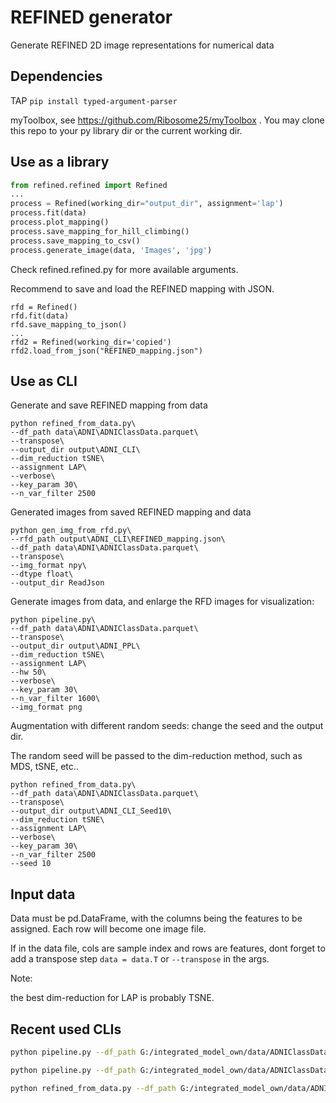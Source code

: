 # REFINED generator
Generate REFINED 2D image representations for numerical data

## Dependencies

TAP `pip install typed-argument-parser`

myToolbox, see https://github.com/Ribosome25/myToolbox . You may clone this repo to your py library dir or the current working dir. 

## Use as a library

```python
from refined.refined import Refined
...
process = Refined(working_dir="output_dir", assignment='lap')
process.fit(data)
process.plot_mapping()
process.save_mapping_for_hill_climbing()
process.save_mapping_to_csv()
process.generate_image(data, 'Images', 'jpg')
```

Check refined.refined.py for more available arguments.

Recommend to save and load the REFINED mapping with JSON. 

```
rfd = Refined()
rfd.fit(data)
rfd.save_mapping_to_json()
...
rfd2 = Refined(working_dir='copied')
rfd2.load_from_json("REFINED_mapping.json")
```



## Use as CLI

Generate and save REFINED mapping from data

```shell
python refined_from_data.py\
--df_path data\ADNI\ADNIClassData.parquet\
--transpose\
--output_dir output\ADNI_CLI\
--dim_reduction tSNE\
--assignment LAP\
--verbose\
--key_param 30\
--n_var_filter 2500

```

Generated images from saved REFINED mapping and data

```shell
python gen_img_from_rfd.py\
--rfd_path output\ADNI_CLI\REFINED_mapping.json\
--df_path data\ADNI\ADNIClassData.parquet\
--transpose\
--img_format npy\
--dtype float\
--output_dir ReadJson

```

Generate images from data, and enlarge the RFD images for visualization:

```shell
python pipeline.py\
--df_path data\ADNI\ADNIClassData.parquet\
--transpose\
--output_dir output\ADNI_PPL\
--dim_reduction tSNE\
--assignment LAP\
--hw 50\
--verbose\
--key_param 30\
--n_var_filter 1600\
--img_format png 

```

Augmentation with different random seeds: change the seed and the output dir. 

The random seed will be passed to the dim-reduction method, such as MDS, tSNE, etc.. 

```shell
python refined_from_data.py\
--df_path data\ADNI\ADNIClassData.parquet\
--transpose\
--output_dir output\ADNI_CLI_Seed10\
--dim_reduction tSNE\
--assignment LAP\
--verbose\
--key_param 30\
--n_var_filter 2500
--seed 10

```



## Input data
Data must be pd.DataFrame, with the columns being the features to be assigned. Each row will become one image file. 

If in the data file, cols are sample index and rows are features, dont forget to add a transpose step `data = data.T` or `--transpose` in the args. 

Note:

the best dim-reduction for LAP is probably TSNE. 





## Recent used CLIs

```bash
python pipeline.py --df_path G:/integrated_model_own/data/ADNIClassData.parquet --transpose --output_dir output/ADNI_tsne_spr50 --dim_reduction tSNE --assignment LAP --hw 50 --verbose --key_param 30 --n_var_filter 1600 --img_format png 

python pipeline.py --df_path G:/integrated_model_own/data/ADNIClassData.parquet --transpose --output_dir output/ADNI_mds_spr2k-64 --dim_reduction mds --assignment LAP --hw 64 --verbose --key_param 30 --n_var_filter 2000 --img_format npy

python refined_from_data.py --df_path G:/integrated_model_own/data/ADNIClassData.parquet --transpose --output_dir output/ADNI_mds_spr4k-64_s0 --dim_reduction mds --assignment LAP --verbose --key_param 30 --n_var_filter 4000 --seed 0

```

